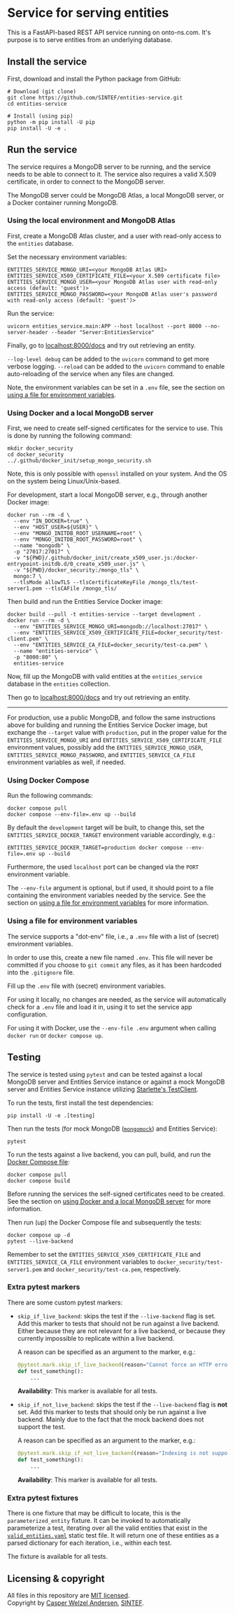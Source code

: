 # Service for serving entities

This is a FastAPI-based REST API service running on onto-ns.com.
It's purpose is to serve entities from an underlying database.

## Install the service

First, download and install the Python package from GitHub:

```shell
# Download (git clone)
git clone https://github.com/SINTEF/entities-service.git
cd entities-service

# Install (using pip)
python -m pip install -U pip
pip install -U -e .
```

## Run the service

The service requires a MongoDB server to be running, and the service needs to be able to connect to it.
The service also requires a valid X.509 certificate, in order to connect to the MongoDB server.

The MongoDB server could be MongoDB Atlas, a local MongoDB server, or a Docker container running MongoDB.

### Using the local environment and MongoDB Atlas

First, create a MongoDB Atlas cluster, and a user with read-only access to the `entities` database.

Set the necessary environment variables:

```shell
ENTITIES_SERVICE_MONGO_URI=<your MongoDB Atlas URI>
ENTITIES_SERVICE_X509_CERTIFICATE_FILE=<your X.509 certificate file>
ENTITIES_SERVICE_MONGO_USER=<your MongoDB Atlas user with read-only access (default: 'guest')>
ENTITIES_SERVICE_MONGO_PASSWORD=<your MongoDB Atlas user's password with read-only access (default: 'guest')>
```

Run the service:

```shell
uvicorn entities_service.main:APP --host localhost --port 8000 --no-server-header --header "Server:EntitiesService"
```

Finally, go to [localhost:8000/docs](http://localhost:8000/docs) and try out retrieving an entity.

`--log-level debug` can be added to the `uvicorn` command to get more verbose logging.
`--reload` can be added to the `uvicorn` command to enable auto-reloading of the service when any files are changed.

Note, the environment variables can be set in a `.env` file, see the section on [using a file for environment variables](#using-a-file-for-environment-variables).

### Using Docker and a local MongoDB server

First, we need to create self-signed certificates for the service to use.
This is done by running the following command:

```shell
mkdir docker_security
cd docker_security
../.github/docker_init/setup_mongo_security.sh
```

Note, this is only possible with `openssl` installed on your system.
And the OS on the system being Linux/Unix-based.

For development, start a local MongoDB server, e.g., through another Docker image:

```shell
docker run --rm -d \
  --env "IN_DOCKER=true" \
  --env "HOST_USER=${USER}" \
  --env "MONGO_INITDB_ROOT_USERNAME=root" \
  --env "MONGO_INITDB_ROOT_PASSWORD=root" \
  --name "mongodb" \
  -p "27017:27017" \
  -v "${PWD}/.github/docker_init/create_x509_user.js:/docker-entrypoint-initdb.d/0_create_x509_user.js" \
  -v "${PWD}/docker_security:/mongo_tls" \
  mongo:7 \
  --tlsMode allowTLS --tlsCertificateKeyFile /mongo_tls/test-server1.pem --tlsCAFile /mongo_tls/
```

Then build and run the Entities Service Docker image:

```shell
docker build --pull -t entities-service --target development .
docker run --rm -d \
  --env "ENTITIES_SERVICE_MONGO_URI=mongodb://localhost:27017" \
  --env "ENTITIES_SERVICE_X509_CERTIFICATE_FILE=docker_security/test-client.pem" \
  --env "ENTITIES_SERVICE_CA_FILE=docker_security/test-ca.pem" \
  --name "entities-service" \
  -p "8000:80" \
  entities-service
```

Now, fill up the MongoDB with valid entities at the `entities_service` database in the `entities` collection.

Then go to [localhost:8000/docs](http://localhost:8000/docs) and try out retrieving an entity.

---

For production, use a public MongoDB, and follow the same instructions above for building and running the Entities Service Docker image, but exchange the `--target` value with `production`, put in the proper value for the `ENTITIES_SERVICE_MONGO_URI` and `ENTITIES_SERVICE_X509_CERTIFICATE_FILE` environment values, possibly add the `ENTITIES_SERVICE_MONGO_USER`, `ENTITIES_SERVICE_MONGO_PASSWORD`, and `ENTITIES_SERVICE_CA_FILE` environment variables as well, if needed.

### Using Docker Compose

Run the following commands:

```shell
docker compose pull
docker compose --env-file=.env up --build
```

By default the `development` target will be built, to change this, set the `ENTITIES_SERVICE_DOCKER_TARGET` environment variable accordingly, e.g.:

```shell
ENTITIES_SERVICE_DOCKER_TARGET=production docker compose --env-file=.env up --build
```

Furthermore, the used `localhost` port can be changed via the `PORT` environment variable.

The `--env-file` argument is optional, but if used, it should point to a file containing the environment variables needed by the service.
See the section on [using a file for environment variables](#using-a-file-for-environment-variables) for more information.

### Using a file for environment variables

The service supports a "dot-env" file, i.e., a `.env` file with a list of (secret) environment variables.

In order to use this, create a new file named `.env`.
This file will never be committed if you choose to `git commit` any files, as it has been hardcoded into the `.gitignore` file.

Fill up the `.env` file with (secret) environment variables.

For using it locally, no changes are needed, as the service will automatically check for a `.env` file and load it in, using it to set the service app configuration.

For using it with Docker, use the `--env-file .env` argument when calling `docker run` or `docker compose up`.

## Testing

The service is tested using `pytest` and can be tested against a local MongoDB server and Entities Service instance or against a mock MongoDB server and Entities Service instance utilizing [Starlette's TestClient](https://fastapi.tiangolo.com/reference/testclient/#test-client-testclient).

To run the tests, first install the test dependencies:

```shell
pip install -U -e .[testing]
```

Then run the tests (for mock MongoDB ([`mongomock`](https://github.com/mongomock/mongomock)) and Entities Service):

```shell
pytest
```

To run the tests against a live backend, you can pull, build, and run the [Docker Compose file](docker-compose.yml):

```shell
docker compose pull
docker compose build
```

Before running the services the self-signed certificates need to be created.
See the section on [using Docker and a local MongoDB server](#using-docker-and-a-local-mongodb-server) for more information.

Then run (up) the Docker Compose file and subsequently the tests:

```shell
docker compose up -d
pytest --live-backend
```

Remember to set the `ENTITIES_SERVICE_X509_CERTIFICATE_FILE` and `ENTITIES_SERVICE_CA_FILE` environment variables to `docker_security/test-server1.pem` and `docker_security/test-ca.pem`, respectively.

### Extra pytest markers

There are some custom pytest markers:

- `skip_if_live_backend`: skips the test if the `--live-backend` flag is set.
  Add this marker to tests that should not be run against a live backend.
  Either because they are not relevant for a live backend, or because they currently impossible to replicate within a live backend.

  A reason can be specified as an argument to the marker, e.g.:

  ```python
  @pytest.mark.skip_if_live_backend(reason="Cannot force an HTTP error")
  def test_something():
      ...
  ```

  **Availability**: This marker is available for all tests.

- `skip_if_not_live_backend`: skips the test if the `--live-backend` flag is **not** set.
  Add this marker to tests that should only be run against a live backend.
  Mainly due to the fact that the mock backend does not support the test.

  A reason can be specified as an argument to the marker, e.g.:

  ```python
  @pytest.mark.skip_if_not_live_backend(reason="Indexing is not supported by mongomock")
  def test_something():
      ...
  ```

  **Availability**: This marker is available for all tests.

### Extra pytest fixtures

There is one fixture that may be difficult to locate, this is the `parameterized_entity` fixture.
It can be invoked to automatically parameterize a test, iterating over all the valid entities that exist in the [`valid_entities.yaml`](tests/static/valid_entities.yaml) static test file.
It will return one of these entities as a parsed dictionary for each iteration, i.e., within each test.

The fixture is available for all tests.

## Licensing & copyright

All files in this repository are [MIT licensed](LICENSE).  
Copyright by [Casper Welzel Andersen](https://github.com/CasperWA), [SINTEF](https://www.sintef.no).
